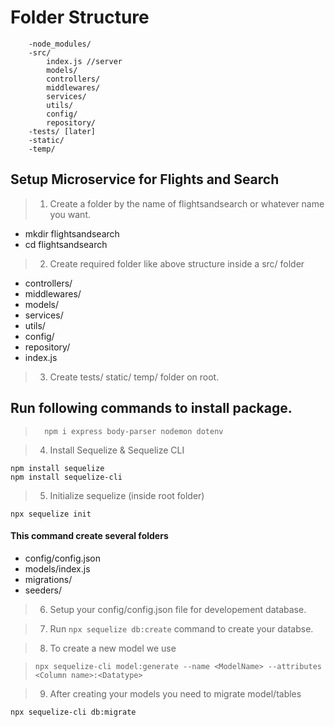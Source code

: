 # Folder Structure

```
    -node_modules/
    -src/
        index.js //server
        models/
        controllers/
        middlewares/
        services/
        utils/
        config/
        repository/
    -tests/ [later]
    -static/
    -temp/
```

## Setup Microservice for Flights and Search

> 1. Create a folder by the name of flightsandsearch or whatever name you want.

- mkdir flightsandsearch
- cd flightsandsearch

> 2. Create required folder like above structure inside a src/ folder

- controllers/
- middlewares/
- models/
- services/
- utils/
- config/
- repository/
- index.js

> 3. Create tests/ static/ temp/ folder on root.

## Run following commands to install package.

> ```
>   npm i express body-parser nodemon dotenv
> ```

> 4. Install Sequelize & Sequelize CLI

```
npm install sequelize
npm install sequelize-cli
```

> 5. Initialize sequelize (inside root folder)

```
npx sequelize init
```

#### This command create several folders

- config/config.json
- models/index.js
- migrations/
- seeders/

> 6. Setup your config/config.json file for developement database.

> 7. Run `npx sequelize db:create` command to create your databse.

> 8. To create a new model we use 

> ```npx sequelize-cli model:generate --name <ModelName> --attributes <Column name>:<Datatype>```

> 9. After creating your models you need to migrate model/tables

```
npx sequelize-cli db:migrate
```